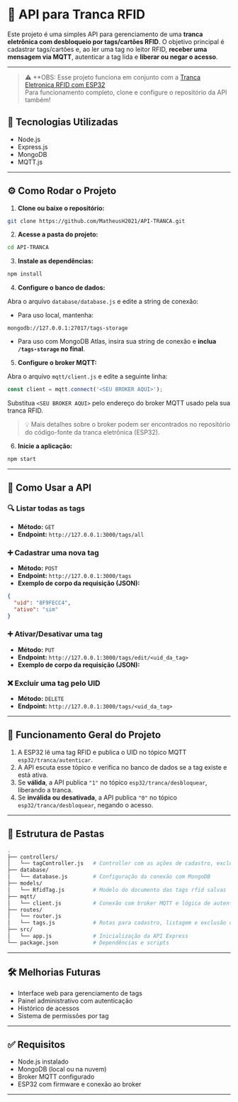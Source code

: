 # 🔐 API para Tranca RFID

Este projeto é uma simples API para gerenciamento de uma **tranca eletrônica com desbloqueio por tags/cartões RFID**. O objetivo principal é cadastrar tags/cartões e, ao ler uma tag no leitor RFID, **receber uma mensagem via MQTT**, autenticar a tag lida e **liberar ou negar o acesso**.

---
> ⚠️ **OBS: Esse projeto funciona em conjunto com a [Tranca Eletronica RFID com ESP32](<https://github.com/MatheusH2021/tranca-eletronica-rfid.git>)  
> Para funcionamento completo, clone e configure o repositório da API também!
## 🚀 Tecnologias Utilizadas

- Node.js
- Express.js
- MongoDB
- MQTT.js

---

## ⚙️ Como Rodar o Projeto

1. **Clone ou baixe o repositório:**

```bash
git clone https://github.com/MatheusH2021/API-TRANCA.git
```

2. **Acesse a pasta do projeto:**

```bash
cd API-TRANCA
```

3. **Instale as dependências:**

```bash
npm install
```

4. **Configure o banco de dados:**

Abra o arquivo `database/database.js` e edite a string de conexão:

- Para uso local, mantenha:

```
mongodb://127.0.0.1:27017/tags-storage
```

- Para uso com MongoDB Atlas, insira sua string de conexão e **inclua `/tags-storage` no final**.

5. **Configure o broker MQTT:**

Abra o arquivo `mqtt/client.js` e edite a seguinte linha:

```js
const client = mqtt.connect('<SEU BROKER AQUI>');
```

Substitua `<SEU BROKER AQUI>` pelo endereço do broker MQTT usado pela sua tranca RFID.

> 💡 Mais detalhes sobre o broker podem ser encontrados no repositório do código-fonte da tranca eletrônica (ESP32).

6. **Inicie a aplicação:**

```bash
npm start
```

---

## 📡 Como Usar a API

### 🔍 Listar todas as tags

- **Método:** `GET`  
- **Endpoint:** `http://127.0.0.1:3000/tags/all`

### ➕ Cadastrar uma nova tag

- **Método:** `POST`  
- **Endpoint:** `http://127.0.0.1:3000/tags`  
- **Exemplo de corpo da requisição (JSON):**

```json
{
  "uid": "8F9FECC4",
  "ativo": "sim"
}
```
### ➕ Ativar/Desativar uma tag

- **Método:** `PUT`  
- **Endpoint:** `http://127.0.0.1:3000/tags/edit/<uid_da_tag>`  
- **Exemplo de corpo da requisição (JSON):**

### ❌ Excluir uma tag pelo UID

- **Método:** `DELETE`  
- **Endpoint:** `http://127.0.0.1:3000/tags/<uid_da_tag>`

---

## 🔄 Funcionamento Geral do Projeto

1. A ESP32 lê uma tag RFID e publica o UID no tópico MQTT `esp32/tranca/autenticar`.
2. A API escuta esse tópico e verifica no banco de dados se a tag existe e está ativa.
3. Se **válida**, a API publica `"1"` no tópico `esp32/tranca/desbloquear`, liberando a tranca.
4. Se **inválida ou desativada**, a API publica `"0"` no tópico `esp32/tranca/desbloquear`, negando o acesso.

---

## 📁 Estrutura de Pastas

```bash
.
├── controllers/
│   └── tagController.js   # Controller com as ações de cadastro, exclusão e leitura de todas as tags
├── database/
│   └── database.js        # Configuração da conexão com MongoDB
├── models/
│   └── RfidTag.js         # Modelo do documento das tags rfid salvas
├── mqtt/
│   └── client.js          # Conexão com broker MQTT e lógica de autenticação
├── routes/
│   └── router.js          
│   └── tags.js            # Rotas para cadastro, listagem e exclusão de tags
├── src/
│   └── app.js             # Inicialização da API Express
└── package.json           # Dependências e scripts
```

---

## 🛠️ Melhorias Futuras

- Interface web para gerenciamento de tags
- Painel administrativo com autenticação
- Histórico de acessos
- Sistema de permissões por tag

---

## ✅ Requisitos

- Node.js instalado
- MongoDB (local ou na nuvem)
- Broker MQTT configurado
- ESP32 com firmware e conexão ao broker

---
